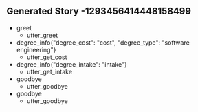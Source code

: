 ## Generated Story -1293456414448158499
* greet
    - utter_greet
* degree_info{"degree_cost": "cost", "degree_type": "software engineering"}
    - utter_get_cost
* degree_info{"degree_intake": "intake"}
    - utter_get_intake
* goodbye
    - utter_goodbye
* goodbye
    - utter_goodbye

